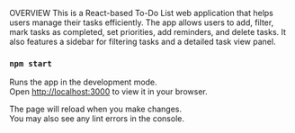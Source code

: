 OVERVIEW
This is a React-based To-Do List web application that helps users manage their tasks efficiently. The app allows users to add, filter, mark tasks as completed, set priorities, add reminders, and delete tasks. It also features a sidebar for filtering tasks and a detailed task view panel.

### `npm start`

Runs the app in the development mode.\
Open [http://localhost:3000](http://localhost:3000) to view it in your browser.

The page will reload when you make changes.\
You may also see any lint errors in the console.




